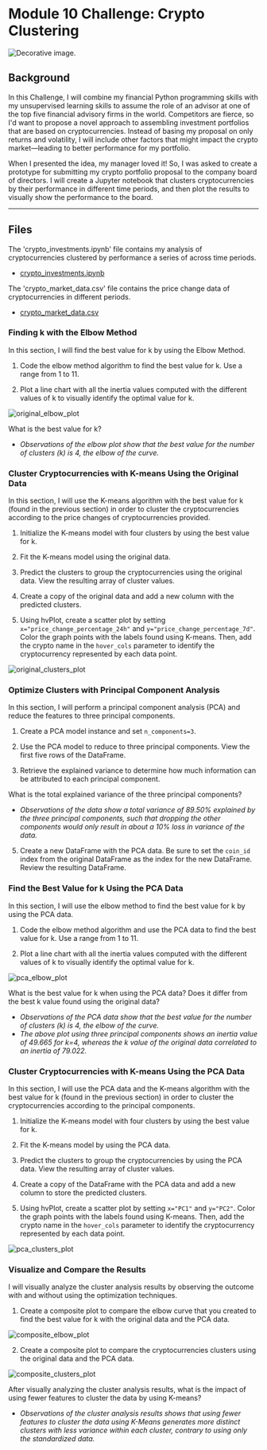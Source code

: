 # Module 10 Challenge: Crypto Clustering

![Decorative image.](Images/10-5-challenge-image.png)

## Background

In this Challenge, I will combine my financial Python programming skills with my unsupervised learning skills to assume the role of an advisor at one of the top five financial advisory firms in the world. Competitors are fierce, so I'd want to propose a novel approach to assembling investment portfolios that are based on cryptocurrencies. Instead of basing my proposal on only returns and volatility, I will include other factors that might impact the crypto market&mdash;leading to better performance for my portfolio.

When I presented the idea, my manager loved it! So, I was asked to create a prototype for submitting my crypto portfolio proposal to the company board of directors.
I will create a Jupyter notebook that clusters cryptocurrencies by their performance in different time periods, and then plot the results to visually show the performance to the board.

---

## Files

The 'crypto_investments.ipynb' file contains my analysis of cryptocurrencies clustered by performance a series of across time periods.
* [crypto_investments.ipynb](Code/crypto_investments.ipynb)

The 'crypto_market_data.csv' file contains the price change data of cryptocurrencies in different periods.
* [crypto_market_data.csv](Data/crypto_market_data.csv)


### Finding k with the Elbow Method

In this section, I will find the best value for k by using the Elbow Method.
1. Code the elbow method algorithm to find the best value for k. Use a range from 1 to 11.

2. Plot a line chart with all the inertia values computed with the different values of k to visually identify the optimal value for k.

![original_elbow_plot](Images/original_elbow_plot.png)

What is the best value for k?
* *Observations of the elbow plot show that the best value for the number of clusters (k) is 4, the elbow of the curve.*

### Cluster Cryptocurrencies with K-means Using the Original Data

In this section, I will use the K-means algorithm with the best value for k (found in the previous section) in order to cluster the cryptocurrencies according to the price changes of cryptocurrencies provided.

1. Initialize the K-means model with four clusters by using the best value for k.

2. Fit the K-means model using the original data.

3. Predict the clusters to group the cryptocurrencies using the original data. View the resulting array of cluster values.

4. Create a copy of the original data and add a new column with the predicted clusters.

5. Using hvPlot, create a scatter plot by setting `x="price_change_percentage_24h"` and `y="price_change_percentage_7d"`. Color the graph points with the labels found using K-means. Then, add the crypto name in the `hover_cols` parameter to identify the cryptocurrency represented by each data point.

![original_clusters_plot](Images/original_clusters_plot.png)

### Optimize Clusters with Principal Component Analysis

In this section, I will perform a principal component analysis (PCA) and reduce the features to three principal components.

1. Create a PCA model instance and set `n_components=3`.

2. Use the PCA model to reduce to three principal components. View the first five rows of the DataFrame.

3. Retrieve the explained variance to determine how much information can be attributed to each principal component.

What is the total explained variance of the three principal components?
* *Observations of the data show a total variance of 89.50% explained by the three principal components, such that dropping the other components would only result in about a 10% loss in variance of the data.*

5. Create a new DataFrame with the PCA data. Be sure to set the `coin_id` index from the original DataFrame as the index for the new DataFrame. Review the resulting DataFrame.

### Find the Best Value for k Using the PCA Data

In this section, I will use the elbow method to find the best value for k by using the PCA data.

1. Code the elbow method algorithm and use the PCA data to find the best value for k. Use a range from 1 to 11.

2. Plot a line chart with all the inertia values computed with the different values of k to visually identify the optimal value for k.

![pca_elbow_plot](Images/pca_elbow_plot.png)

What is the best value for k when using the PCA data? Does it differ from the best k value found using the original data?
* *Observations of the PCA data show that the best value for the number of clusters (k) is 4, the elbow of the curve.*
* *The above plot using three principal components shows an inertia value of 49.665 for k=4, whereas the k value of the original data correlated to an inertia of 79.022.*

### Cluster Cryptocurrencies with K-means Using the PCA Data

In this section, I will use the PCA data and the K-means algorithm with the best value for k (found in the previous section) in order to cluster the cryptocurrencies according to the principal components.

1. Initialize the K-means model with four clusters by using the best value for k.

2. Fit the K-means model by using the PCA data.

3. Predict the clusters to group the cryptocurrencies by using the PCA data. View the resulting array of cluster values.

4. Create a copy of the DataFrame with the PCA data and add a new column to store the predicted clusters.

5. Using hvPlot, create a scatter plot by setting `x="PC1"` and `y="PC2"`. Color the graph points with the labels found using K-means. Then, add the crypto name in the `hover_cols` parameter to identify the cryptocurrency represented by each data point.

![pca_clusters_plot](Images/pca_clusters_plot.png)

### Visualize and Compare the Results

I will visually analyze the cluster analysis results by observing the outcome with and without using the optimization techniques.

1. Create a composite plot to compare the elbow curve that you created to find the best value for k with the original data and the PCA data.

![composite_elbow_plot](Images/composite_elbow_plot.png)

2. Create a composite plot to compare the cryptocurrencies clusters using the original data and the PCA data.

![composite_clusters_plot](Images/composite_clusters_plot.png)

After visually analyzing the cluster analysis results, what is the impact of using fewer features to cluster the data by using K-means?
* *Observations of the cluster analysis results shows that using fewer features to cluster the data using K-Means generates more distinct clusters with less variance within each cluster, contrary to using only the standardized data.*

